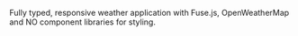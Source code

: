 Fully typed, responsive weather application with Fuse.js, OpenWeatherMap and NO component libraries for styling.
